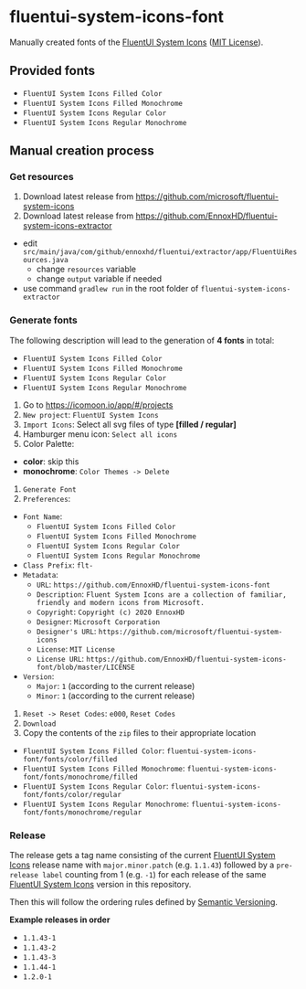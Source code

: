 # fluentui-system-icons-font
Manually created fonts of the
[FluentUI System Icons](https://github.com/microsoft/fluentui-system-icons)
([MIT License](https://github.com/EnnoxHD/fluentui-system-icons-font/blob/master/LICENSE)).

## Provided fonts
- `FluentUI System Icons Filled Color`
- `FluentUI System Icons Filled Monochrome`
- `FluentUI System Icons Regular Color`
- `FluentUI System Icons Regular Monochrome`

## Manual creation process
### Get resources
1. Download latest release from https://github.com/microsoft/fluentui-system-icons
1. Download latest release from https://github.com/EnnoxHD/fluentui-system-icons-extractor
  - edit `src/main/java/com/github/ennoxhd/fluentui/extractor/app/FluentUiResources.java`
    - change `resources` variable
    - change `output` variable if needed
  - use command `gradlew run` in the root folder of `fluentui-system-icons-extractor`

### Generate fonts
The following description will lead to the generation of **4 fonts** in total:
- `FluentUI System Icons Filled Color`
- `FluentUI System Icons Filled Monochrome`
- `FluentUI System Icons Regular Color`
- `FluentUI System Icons Regular Monochrome`

1. Go to https://icomoon.io/app/#/projects
1. `New project`: `FluentUI System Icons`
1. `Import Icons`: Select all svg files of type **[filled / regular]**
1. Hamburger menu icon: `Select all icons`
1. Color Palette:
  - **color**: skip this
  - **monochrome**: `Color Themes -> Delete`
1. `Generate Font`
1. `Preferences`:
  - `Font Name`:
    - `FluentUI System Icons Filled Color`
    - `FluentUI System Icons Filled Monochrome`
    - `FluentUI System Icons Regular Color`
    - `FluentUI System Icons Regular Monochrome`
  - `Class Prefix`: `flt-`
  - `Metadata`:
    - `URL`: `https://github.com/EnnoxHD/fluentui-system-icons-font`
    - `Description`: `Fluent System Icons are a collection of familiar,
       friendly and modern icons from Microsoft.`
    - `Copyright`: `Copyright (c) 2020 EnnoxHD`
    - `Designer`: `Microsoft Corporation`
    - `Designer's URL`: `https://github.com/microsoft/fluentui-system-icons`
    - `License`: `MIT License`
    - `License URL`: `https://github.com/EnnoxHD/fluentui-system-icons-font/blob/master/LICENSE`
  - `Version`:
    - `Major`: `1` (according to the current release)
    - `Minor`: `1` (according to the current release)
1. `Reset -> Reset Codes`: `e000`, `Reset Codes`
1. `Download`
1. Copy the contents of the `zip` files to their appropriate location
  - `FluentUI System Icons Filled Color`: `fluentui-system-icons-font/fonts/color/filled`
  - `FluentUI System Icons Filled Monochrome`: `fluentui-system-icons-font/fonts/monochrome/filled`
  - `FluentUI System Icons Regular Color`: `fluentui-system-icons-font/fonts/color/regular`
  - `FluentUI System Icons Regular Monochrome`: `fluentui-system-icons-font/fonts/monochrome/regular`

### Release
The release gets a tag name consisting of the current
[FluentUI System Icons](https://github.com/microsoft/fluentui-system-icons)
release name with `major.minor.patch` (e.g. `1.1.43`) followed by
a `pre-release label` counting from 1 (e.g. `-1`) for each release of the same
[FluentUI System Icons](https://github.com/microsoft/fluentui-system-icons)
version in this repository.

Then this will follow the ordering rules defined by [Semantic Versioning](https://semver.org/).

**Example releases in order**
- `1.1.43-1`
- `1.1.43-2`
- `1.1.43-3`
- `1.1.44-1`
- `1.2.0-1`
